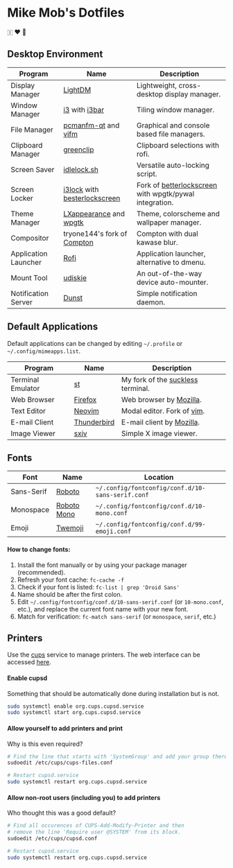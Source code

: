 # Mike Mob's Dotfiles
🇮 ❤️ 🐧



## Desktop Environment
| Program | Name | Description |
|---|---|---|
| Display Manager | [LightDM](https://www.freedesktop.org/wiki/Software/LightDM/) | Lightweight, cross-desktop display manager. |
| Window Manager | [i3](https://i3wm.org/) with [i3bar](https://i3wm.org/i3bar/) | Tiling window manager. |
| File Manager | [pcmanfm-qt](https://github.com/lxqt/pcmanfm-qt) and [vifm](https://vifm.info/) | Graphical and console based file managers. |
| Clipboard Manager | [greenclip](https://github.com/erebe/greenclip) | Clipboard selections with rofi. |
| Screen Saver | [idlelock.sh](https://github.com/thetarkus/idlelock.sh) | Versatile auto-locking script. |
| Screen Locker | [i3lock](https://i3wm.org/i3lock/) with [besterlockscreen](https://github.com/thetarkus/besterlockscreen) | Fork of [betterlockscreen](https://github.com/pavanjadhaw/betterlockscreen) with wpgtk/pywal integration. |
| Theme Manager | [LXappearance](https://wiki.lxde.org/en/LXAppearance) and [wpgtk](https://github.com/deviantfero/wpgtk) | Theme, colorscheme and wallpaper manager. |
| Compositor | tryone144's fork of [Compton](https://github.com/tryone144/compton) | Compton with dual kawase blur. |
| Application Launcher | [Rofi](https://github.com/DaveDavenport/rofi) | Application launcher, alternative to dmenu. |
| Mount Tool | [udiskie](https://github.com/coldfix/udiskie) | An out-of-the-way device auto-mounter. |
| Notification Server | [Dunst](https://github.com/dunst-project/dunst) | Simple notification daemon. |



## Default Applications
Default applications can be changed by editing `~/.profile` or `~/.config/mimeapps.list`.

| Program | Name | Description |
|---|---|---|
| Terminal Emulator | [st](https://github.com/thetarkus/st) | My fork of the [suckless](https://suckless.org/) terminal. |
| Web Browser | [Firefox](https://www.mozilla.org/en-US/firefox/) | Web browser by [Mozilla](https://www.mozilla.org/). |
| Text Editor | [Neovim](https://neovim.io/) | Modal editor. Fork of [vim](https://www.vim.org/). |
| E-mail Client | [Thunderbird](https://www.thunderbird.net/en-US/) | E-mail client by [Mozilla](https://www.mozilla.org/). |
| Image Viewer | [sxiv](https://github.com/muennich/sxiv) | Simple X image viewer. |



## Fonts
| Font | Name | Location |
|---|---|---|
| Sans-Serif | [Roboto](https://fonts.google.com/specimen/Roboto) | `~/.config/fontconfig/conf.d/10-sans-serif.conf` |
| Monospace | [Roboto Mono](https://fonts.google.com/specimen/Roboto+Mono) | `~/.config/fontconfig/conf.d/10-mono.conf` |
| Emoji | [Twemoji](https://github.com/twitter/twemoji) | `~/.config/fontconfig/conf.d/99-emoji.conf` |


#### How to change fonts:
1. Install the font manually or by using your package manager (recommended).
2. Refresh your font cache: `fc-cache -f`
3. Check if your font is listed: `fc-list | grep 'Droid Sans'`
4. Name should be after the first colon.
5. Edit `~/.config/fontconfig/conf.d/10-sans-serif.conf` (or `10-mono.conf`, etc.), and replace the current font name with your new font.
6. Match for verification: `fc-match sans-serif` (or `monospace`, `serif`, etc.)

## Printers
Use the [cups](https://www.cups.org/) service to manage printers.
The web interface can be accessed [here](http://127.0.0.1:631/).

#### Enable cupsd
Something that should be automatically done during installation but is not.
```sh
sudo systemctl enable org.cups.cupsd.service
sudo systemctl start org.cups.cupsd.service
```

#### Allow yourself to add printers and print
Why is this even required?
```sh
# Find the line that starts with 'SystemGroup' and add your group there.
sudoedit /etc/cups/cups-files.conf

# Restart cupsd.service
sudo systemctl restart org.cups.cupsd.service
```

#### Allow non-root users (including you) to add printers
Who thought this was a good default?
```sh
# Find all occurences of CUPS-Add-Modify-Printer and then
# remove the line 'Require user @SYSTEM' from its block.
sudoedit /etc/cups/cupsd.conf

# Restart cupsd.service
sudo systemctl restart org.cups.cupsd.service
```
